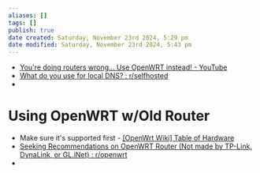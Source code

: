```yaml
---
aliases: []
tags: []
publish: true
date created: Saturday, November 23rd 2024, 5:29 pm
date modified: Saturday, November 23rd 2024, 5:43 pm
---
```


- [You're doing routers wrong... Use OpenWRT instead! - YouTube](https://www.youtube.com/watch?v=XGefV0Rf9QQ)
- [What do you use for local DNS? : r/selfhosted](https://www.reddit.com/r/selfhosted/comments/s7eb53/what_do_you_use_for_local_dns/)
- 

# Using OpenWRT w/Old Router

- Make sure it's supported first - [[OpenWrt Wiki] Table of Hardware](https://openwrt.org/toh/start)
- [Seeking Recommendations on OpenWRT Router (Not made by TP-Link, DynaLink, or GL.iNet) : r/openwrt](https://www.reddit.com/r/openwrt/comments/1flfqvf/seeking_recommendations_on_openwrt_router_not/)
- 